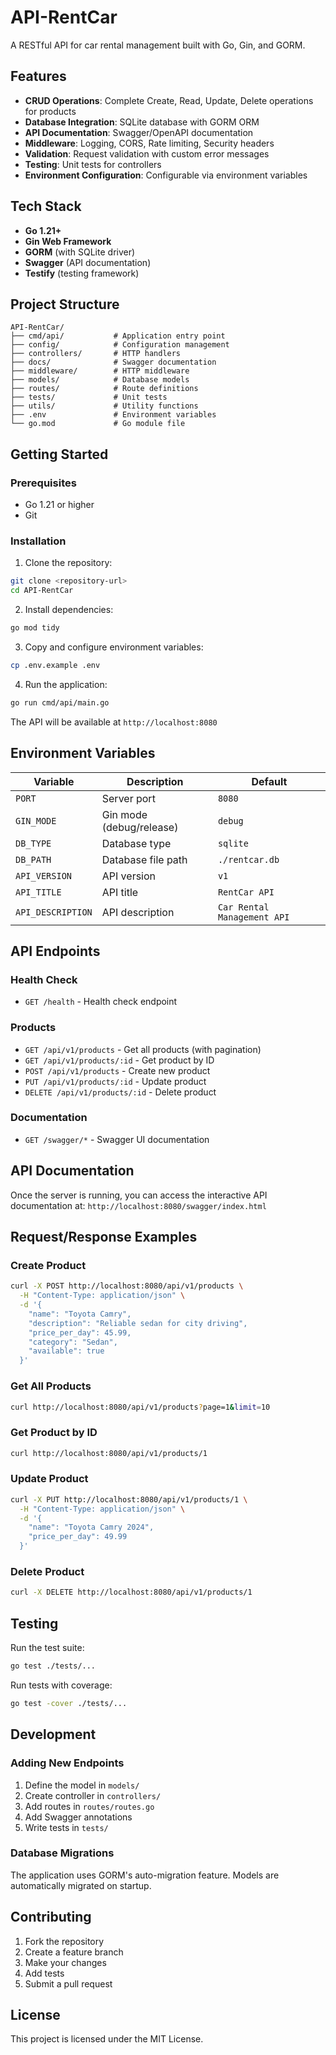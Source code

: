 # API-RentCar

A RESTful API for car rental management built with Go, Gin, and GORM.

## Features

- **CRUD Operations**: Complete Create, Read, Update, Delete operations for products
- **Database Integration**: SQLite database with GORM ORM
- **API Documentation**: Swagger/OpenAPI documentation
- **Middleware**: Logging, CORS, Rate limiting, Security headers
- **Validation**: Request validation with custom error messages
- **Testing**: Unit tests for controllers
- **Environment Configuration**: Configurable via environment variables

## Tech Stack

- **Go 1.21+**
- **Gin Web Framework**
- **GORM** (with SQLite driver)
- **Swagger** (API documentation)
- **Testify** (testing framework)

## Project Structure

```
API-RentCar/
├── cmd/api/           # Application entry point
├── config/            # Configuration management
├── controllers/       # HTTP handlers
├── docs/              # Swagger documentation
├── middleware/        # HTTP middleware
├── models/            # Database models
├── routes/            # Route definitions
├── tests/             # Unit tests
├── utils/             # Utility functions
├── .env               # Environment variables
└── go.mod             # Go module file
```

## Getting Started

### Prerequisites

- Go 1.21 or higher
- Git

### Installation

1. Clone the repository:
```bash
git clone <repository-url>
cd API-RentCar
```

2. Install dependencies:
```bash
go mod tidy
```

3. Copy and configure environment variables:
```bash
cp .env.example .env
```

4. Run the application:
```bash
go run cmd/api/main.go
```

The API will be available at `http://localhost:8080`

## Environment Variables

| Variable | Description | Default |
|----------|-------------|---------|
| `PORT` | Server port | `8080` |
| `GIN_MODE` | Gin mode (debug/release) | `debug` |
| `DB_TYPE` | Database type | `sqlite` |
| `DB_PATH` | Database file path | `./rentcar.db` |
| `API_VERSION` | API version | `v1` |
| `API_TITLE` | API title | `RentCar API` |
| `API_DESCRIPTION` | API description | `Car Rental Management API` |

## API Endpoints

### Health Check
- `GET /health` - Health check endpoint

### Products
- `GET /api/v1/products` - Get all products (with pagination)
- `GET /api/v1/products/:id` - Get product by ID
- `POST /api/v1/products` - Create new product
- `PUT /api/v1/products/:id` - Update product
- `DELETE /api/v1/products/:id` - Delete product

### Documentation
- `GET /swagger/*` - Swagger UI documentation

## API Documentation

Once the server is running, you can access the interactive API documentation at:
`http://localhost:8080/swagger/index.html`

## Request/Response Examples

### Create Product
```bash
curl -X POST http://localhost:8080/api/v1/products \
  -H "Content-Type: application/json" \
  -d '{
    "name": "Toyota Camry",
    "description": "Reliable sedan for city driving",
    "price_per_day": 45.99,
    "category": "Sedan",
    "available": true
  }'
```

### Get All Products
```bash
curl http://localhost:8080/api/v1/products?page=1&limit=10
```

### Get Product by ID
```bash
curl http://localhost:8080/api/v1/products/1
```

### Update Product
```bash
curl -X PUT http://localhost:8080/api/v1/products/1 \
  -H "Content-Type: application/json" \
  -d '{
    "name": "Toyota Camry 2024",
    "price_per_day": 49.99
  }'
```

### Delete Product
```bash
curl -X DELETE http://localhost:8080/api/v1/products/1
```

## Testing

Run the test suite:
```bash
go test ./tests/...
```

Run tests with coverage:
```bash
go test -cover ./tests/...
```

## Development

### Adding New Endpoints

1. Define the model in `models/`
2. Create controller in `controllers/`
3. Add routes in `routes/routes.go`
4. Add Swagger annotations
5. Write tests in `tests/`

### Database Migrations

The application uses GORM's auto-migration feature. Models are automatically migrated on startup.

## Contributing

1. Fork the repository
2. Create a feature branch
3. Make your changes
4. Add tests
5. Submit a pull request

## License

This project is licensed under the MIT License.